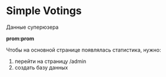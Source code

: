 # Simple Votings

Данные суперюзера

**prom:prom**

Чтобы на основной странице появлялась статистика, нужно:
1. перейти на страницу /admin
2. создать базу данных
